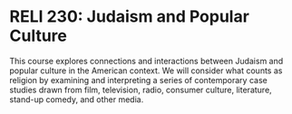 # RELI 230: Judaism and Popular Culture

This course explores connections and interactions between Judaism and popular culture in the American context. We will consider what counts as religion by examining and interpreting a series of contemporary case studies drawn from film, television, radio, consumer culture, literature, stand-up comedy, and other media.